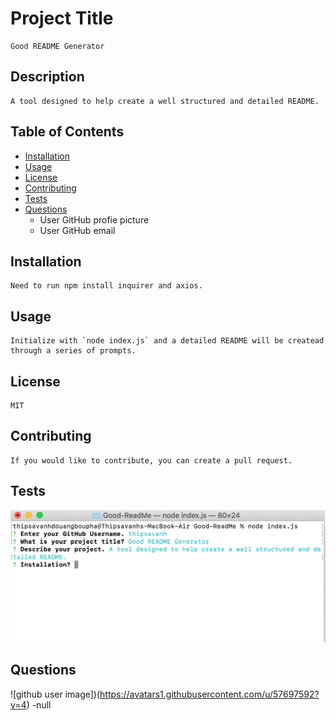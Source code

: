 
# Project Title
    Good README Generator

## Description
    A tool designed to help create a well structured and detailed README.    

## Table of Contents
- [Installation](##-Installation)
- [Usage](##-Usage)
- [License](##-License)
- [Contributing](##-Contributing)
- [Tests](##-Tests)
- [Questions](##-Questions)
    *  User GitHub profie picture
    *  User GitHub email
    
## Installation
    Need to run npm install inquirer and axios. 

## Usage
    Initialize with `node index.js` and a detailed README will be createad through a series of prompts.

## License
    MIT

## Contributing
    If you would like to contribute, you can create a pull request.

## Tests
    
![](https://github.com/thipsavanh/Good-ReadMe/blob/master/Screen%20Shot%20of%20ReadME.png)    

## Questions

![github user image])(https://avatars1.githubusercontent.com/u/57697592?v=4)
-null
    

